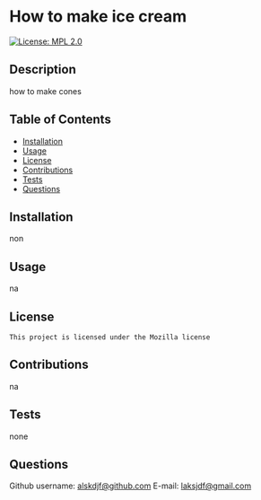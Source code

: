 # How to make ice cream
[![License: MPL 2.0](https://img.shields.io/badge/License-MPL_2.0-brightgreen.svg)](https://opensource.org/licenses/MPL-2.0)
## Description
how to make cones
## Table of Contents
- [Installation](#installation)
- [Usage](#usage)
- [License](#license)
- [Contributions](#contributions)
- [Tests](#tests)
- [Questions](#questions)
## Installation
non
## Usage
na
## License

    This project is licensed under the Mozilla license
## Contributions
na
## Tests
none
## Questions
Github username:
alskdjf@github.com
E-mail:
laksjdf@gmail.com
 